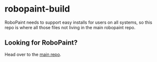 robopaint-build
===============

RoboPaint needs to support easy installs for users on all systems, so this
repo is where all those files not living in the main robopaint repo.

## Looking for RoboPaint?
Head over to the [main repo](https://github.com/techninja/robopaint).
